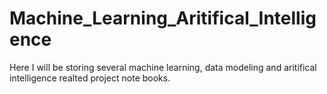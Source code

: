 # Machine_Learning_Aritifical_Intelligence
Here I will be storing several machine learning, data modeling and aritifical intelligence realted project note books.
